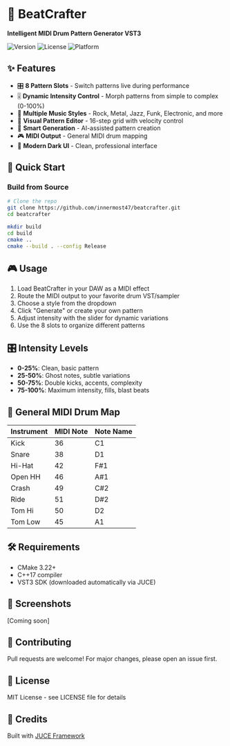 ﻿# 🥁 BeatCrafter

**Intelligent MIDI Drum Pattern Generator VST3**

![Version](https://img.shields.io/badge/version-0.1.0-blue)
![License](https://img.shields.io/badge/license-MIT-green)
![Platform](https://img.shields.io/badge/platform-Win%20%7C%20Mac%20%7C%20Linux-lightgrey)

## ✨ Features

- 🎛️ **8 Pattern Slots** - Switch patterns live during performance
- 🎚️ **Dynamic Intensity Control** - Morph patterns from simple to complex (0-100%)
- 🎸 **Multiple Music Styles** - Rock, Metal, Jazz, Funk, Electronic, and more
- 🎹 **Visual Pattern Editor** - 16-step grid with velocity control
- 🎯 **Smart Generation** - AI-assisted pattern creation
- 🎮 **MIDI Output** - General MIDI drum mapping
- 🌙 **Modern Dark UI** - Clean, professional interface

## 🚀 Quick Start

### Build from Source

```bash
# Clone the repo
git clone https://github.com/innermost47/beatcrafter.git
cd beatcrafter

mkdir build
cd build
cmake ..
cmake --build . --config Release
```

## 🎮 Usage

1. Load BeatCrafter in your DAW as a MIDI effect
2. Route the MIDI output to your favorite drum VST/sampler
3. Choose a style from the dropdown
4. Click "Generate" or create your own pattern
5. Adjust intensity with the slider for dynamic variations
6. Use the 8 slots to organize different patterns

## 🎛️ Intensity Levels

- **0-25%**: Clean, basic pattern
- **25-50%**: Ghost notes, subtle variations
- **50-75%**: Double kicks, accents, complexity
- **75-100%**: Maximum intensity, fills, blast beats

## 🥁 General MIDI Drum Map

| Instrument | MIDI Note | Note Name |
|------------|-----------|-----------|
| Kick       | 36        | C1        |
| Snare      | 38        | D1        |
| Hi-Hat     | 42        | F#1       |
| Open HH    | 46        | A#1       |
| Crash      | 49        | C#2       |
| Ride       | 51        | D#2       |
| Tom Hi     | 50        | D2        |
| Tom Low    | 45        | A1        |

## 🛠️ Requirements

- CMake 3.22+
- C++17 compiler
- VST3 SDK (downloaded automatically via JUCE)

## 📸 Screenshots

[Coming soon]

## 🤝 Contributing

Pull requests are welcome! For major changes, please open an issue first.

## 📄 License

MIT License - see LICENSE file for details

## 🙏 Credits

Built with [JUCE Framework](https://juce.com/)